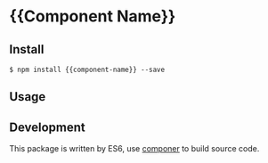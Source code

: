# {{Component Name}}

## Install

```
$ npm install {{component-name}} --save
```

## Usage


## Development

This package is written by ES6, use [componer](https://github.com/tangshuang/componer) to build source code.